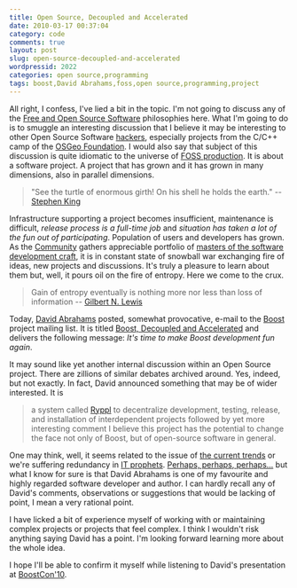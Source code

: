 ```yaml
---
title: Open Source, Decoupled and Accelerated
date: 2010-03-17 00:37:04
category: code
comments: true
layout: post
slug: open-source-decoupled-and-accelerated
wordpressid: 2022
categories: open source,programming
tags: boost,David Abrahams,foss,open source,programming,project
---
```


All right, I confess, I've lied a bit in the topic. I'm not going to discuss any of the [Free and Open Source Software](http://en.wikipedia.org/wiki/Free_and_open_source_software) philosophies here. What I'm going to do is to smuggle an interesting discussion that I believe it may be interesting to other Open Source Software [hackers](http://catb.org/hacker-emblem/), especially projects from the C/C++ camp of the [OSGeo Foundation](http://www.osgeo.org). I would also say that subject of this discussion is quite idiomatic to the universe of [FOSS production](http://producingoss.com/). It is about a software project. A project that has grown and it has grown in many dimensions, also in parallel dimensions.


> "See the turtle of enormous girth!
> On his shell he holds the earth." -- [Stephen King](http://www.stephenking.com/DarkTower/)


Infrastructure supporting a project becomes insufficient, maintenance is difficult, _release process is a full-time job_ and _situation has taken a lot of the fun out of participating_. Population of users and developers has grown. As the [Community](http://lists.osgeo.org) gathers appreciable portfolio of [masters of the software development craft](http://www.boost.org/users/people.html), it is in constant state of snowball war exchanging fire of ideas, new projects and discussions. It's truly a pleasure to learn about them but, well, it pours oil on the fire of entropy. Here we come to the crux.


> Gain of entropy eventually is nothing more nor less than loss of information -- [Gilbert N. Lewis](http://en.wikipedia.org/wiki/Gilbert_Newton_Lewis)


Today, [David Abrahams](http://en.wikipedia.org/wiki/David_Abrahams_%28computer_programmer%29) posted, somewhat provocative, e-mail to the [Boost](http://www.boost.org) project mailing list. It is titled [Boost, Decoupled and Accelerated](http://article.gmane.org/gmane.comp.lib.boost.devel/200952) and delivers the following message: _It's time to make Boost development fun again_.


It may sound like yet another internal discussion within an Open Source project. There are zillions of similar debates archived around. Yes, indeed, but not exactly. In fact, David announced something that may be of wider interested. It is


> a system called [Ryppl](http://www.ryppl.org/) to decentralize development, testing, release,
> and installation of interdependent projects followed by yet more interesting comment
> I believe this project has the potential to change the face not only of Boost,
> but of open-source software in general.


One may think, well, it seems related to the issue of [the current trends](http://www.scottberkun.com/blog/category/myths-of-innovation/) or we're suffering redundancy in [IT prophets](http://twitter.com/timoreilly/statuses/10186975174). [Perhaps, perhaps, perhaps...](http://www.lyricsdepot.com/DORIS-DAY/perhaps-perhaps-perhaps.html) but what I know for sure is that David Abrahams is one of my favourite and highly regarded software developer and author. I can hardly recall any of David's comments, observations or suggestions that would be lacking of point, I mean a very rational point.


I have licked a bit of experience myself of working with or maintaining complex projects or projects that feel complex. I think I wouldn't risk anything saying David has a point. I'm looking forward learning more about the whole idea.


I hope I'll be able to confirm it myself while listening to David's presentation at [BoostCon'10](http://www.boostcon.com/).
